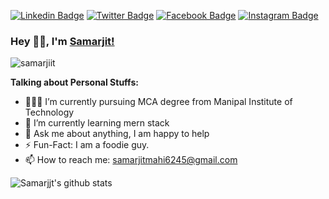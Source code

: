 [![Linkedin Badge](https://img.shields.io/badge/-samarjitmahi-blue?style=flat-square&logo=Linkedin&logoColor=white&link=https://https://www.linkedin.com/in/samarjit-mahi/)](https://www.linkedin.com/in/samarjit-mahi/) [![Twitter Badge](https://img.shields.io/badge/-@hisamarmahi-1ca0f1?style=flat-square&labelColor=1ca0f1&logo=twitter&logoColor=white&link=https://twitter.com/hisamarmahi)](https://twitter.com/hisamarmahi) [![Facebook Badge](https://img.shields.io/badge/-@hisamarmahi-3b5998?style=flat-square&labelColor=3b5998&logo=facebook&logoColor=white&link=https://https://www.facebook.com/hisamarmahi/)](https://www.facebook.com/hisamarmahi/) [![Instagram Badge](https://img.shields.io/badge/-@hisamarmahi-D7008A?style=flat-square&labelColor=D7008A&logo=Instagram&logoColor=white&link=https://www.instagram.com/hisamarmahi/)](https://www.instagram.com/hisamarmahi/) 
 

### Hey 👋🏽, I'm [Samarjit!](https://samarjitmahi.tech/)  
<p align="left"> <img src="https://komarev.com/ghpvc/?username=samarjiit" alt="samarjiit" /> </p> 


**Talking about Personal Stuffs:**

- 👨🏽‍💻 I’m currently pursuing MCA degree from Manipal Institute of Technology
- 🌱 I’m currently learning mern stack
- 💬 Ask me about anything, I am happy to help
- ⚡️ Fun-Fact: I am a foodie guy. 
- 📫 How to reach me: samarjitmahi6245@gmail.com


![Samarjjt's github stats](https://github-readme-stats.vercel.app/api?username=samarjiit&show_icons=true&theme=radical)


